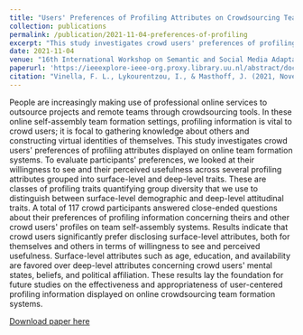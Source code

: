 ```yaml
---
title: "Users' Preferences of Profiling Attributes on Crowdsourcing Team Formation Systems"
collection: publications
permalink: /publication/2021-11-04-preferences-of-profiling
excerpt: "This study investigates crowd users' preferences of profiling attributes displayed on online team formation systems. To evaluate participants' preferences, we looked at their willingness to see and their perceived usefulness across several profiling attributes grouped into surface-level and deep-level traits."
date: 2021-11-04
venue: "16th International Workshop on Semantic and Social Media Adaptation & Personalization (SMAP)"
paperurl: 'https://ieeexplore-ieee-org.proxy.library.uu.nl/abstract/document/9610773'
citation: "Vinella, F. L., Lykourentzou, I., & Masthoff, J. (2021, November). Users' Preferences of Profiling Attributes on Crowdsourcing Team Formation Systems. In 2021 16th International Workshop on Semantic and Social Media Adaptation & Personalization (SMAP) (pp. 1-10). IEEE."
---
```

People are increasingly making use of professional online services to outsource projects and remote teams through crowdsourcing tools. In these online self-assembly team formation settings, profiling information is vital to crowd users; it is focal to gathering knowledge about others and constructing virtual identities of themselves. This study investigates crowd users' preferences of profiling attributes displayed on online team formation systems. To evaluate participants' preferences, we looked at their willingness to see and their perceived usefulness across several profiling attributes grouped into surface-level and deep-level traits. These are classes of profiling traits quantifying group diversity that we use to distinguish between surface-level demographic and deep-level attitudinal traits. A total of 117 crowd participants answered close-ended questions about their preferences of profiling information concerning theirs and other crowd users' profiles on team self-assembly systems. Results indicate that crowd users significantly prefer disclosing surface-level attributes, both for themselves and others in terms of willingness to see and perceived usefulness. Surface-level attributes such as age, education, and availability are favored over deep-level attributes concerning crowd users' mental states, beliefs, and political affiliation. These results lay the foundation for future studies on the effectiveness and appropriateness of user-centered profiling information displayed on online crowdsourcing team formation systems.

[Download paper here](https://ieeexplore-ieee-org.proxy.library.uu.nl/abstract/document/9610773)